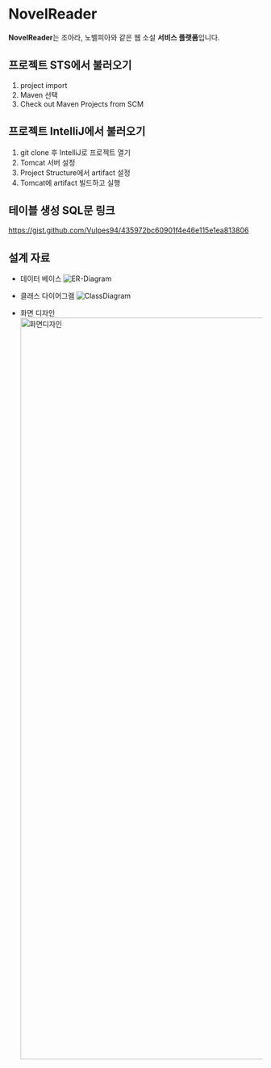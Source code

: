 # NovelReader

**NovelReader**는 조아라, 노벨피아와 같은 웹 소설 **서비스 플랫폼**입니다.

## 프로젝트 STS에서 불러오기

1. project import
2. Maven 선택
3. Check out Maven Projects from SCM

## 프로젝트 IntelliJ에서 불러오기

1. git clone 후 IntelliJ로 프로젝트 열기
2. Tomcat 서버 설정
3. Project Structure에서 artifact 설정
4. Tomcat에 artifact 빌드하고 실행

## 테이블 생성 SQL문 링크

https://gist.github.com/Vulpes94/435972bc60901f4e46e115e1ea813806

## 설계 자료

- 데이터 베이스
![ER-Diagram](https://github.com/Vulpes94/novelreader/assets/74402423/b4761a4b-d39f-4827-b6db-646f398ba56d)


- 클래스 다이어그램
![ClassDiagram](https://github.com/Vulpes94/novelreader/assets/74402423/a63267aa-5937-4f45-bc60-4c63d1ea7c03)


- 화면 디자인
  <img width="1470" alt="화면디자인" src="https://github.com/Vulpes94/novelreader/assets/74402423/27f977fc-0553-4f64-923f-8f586ac58e3b">
